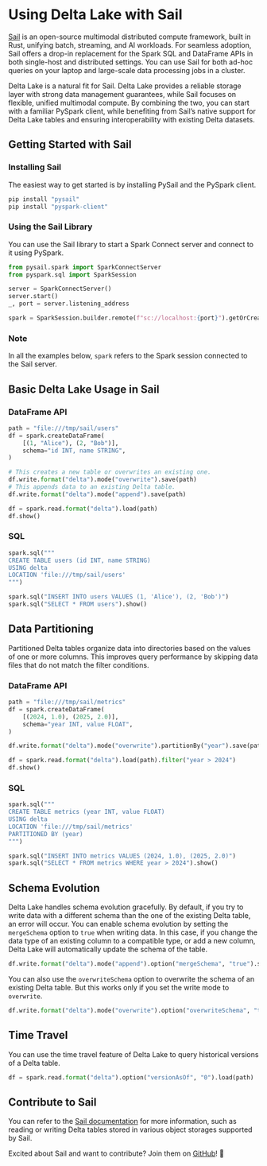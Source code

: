 # Using Delta Lake with Sail

[Sail](https://github.com/lakehq/sail) is an open-source multimodal distributed compute framework, built in Rust,
unifying batch, streaming, and AI workloads. For seamless adoption, Sail offers a drop-in replacement for the Spark SQL
and DataFrame APIs in both single-host and distributed settings. You can use Sail for both ad-hoc queries on your laptop
and large-scale data processing jobs in a cluster.

Delta Lake is a natural fit for Sail. Delta Lake provides a reliable storage layer with strong data management
guarantees, while Sail focuses on flexible, unified multimodal compute. By combining the two, you can start with a
familiar PySpark client, while benefiting from Sail’s native support for Delta Lake tables and ensuring interoperability
with existing Delta datasets.

## Getting Started with Sail

### Installing Sail

The easiest way to get started is by installing PySail and the PySpark client.

```bash
pip install "pysail"
pip install "pyspark-client"
```

### Using the Sail Library

You can use the Sail library to start a Spark Connect server and connect to it using PySpark.

```python
from pysail.spark import SparkConnectServer
from pyspark.sql import SparkSession

server = SparkConnectServer()
server.start()
_, port = server.listening_address

spark = SparkSession.builder.remote(f"sc://localhost:{port}").getOrCreate()
```

### Note

In all the examples below, `spark` refers to the Spark session connected to the Sail server.

## Basic Delta Lake Usage in Sail

### DataFrame API

```python
path = "file:///tmp/sail/users"
df = spark.createDataFrame(
    [(1, "Alice"), (2, "Bob")],
    schema="id INT, name STRING",
)

# This creates a new table or overwrites an existing one.
df.write.format("delta").mode("overwrite").save(path)
# This appends data to an existing Delta table.
df.write.format("delta").mode("append").save(path)

df = spark.read.format("delta").load(path)
df.show()
```

### SQL

```python
spark.sql("""
CREATE TABLE users (id INT, name STRING)
USING delta
LOCATION 'file:///tmp/sail/users'
""")

spark.sql("INSERT INTO users VALUES (1, 'Alice'), (2, 'Bob')")
spark.sql("SELECT * FROM users").show()
```

## Data Partitioning

Partitioned Delta tables organize data into directories based on the values of one or more columns. This improves query
performance by skipping data files that do not match the filter conditions.

### DataFrame API

```python
path = "file:///tmp/sail/metrics"
df = spark.createDataFrame(
    [(2024, 1.0), (2025, 2.0)],
    schema="year INT, value FLOAT",
)

df.write.format("delta").mode("overwrite").partitionBy("year").save(path)

df = spark.read.format("delta").load(path).filter("year > 2024")
df.show()
```

### SQL

```python
spark.sql("""
CREATE TABLE metrics (year INT, value FLOAT)
USING delta
LOCATION 'file:///tmp/sail/metrics'
PARTITIONED BY (year)
""")

spark.sql("INSERT INTO metrics VALUES (2024, 1.0), (2025, 2.0)")
spark.sql("SELECT * FROM metrics WHERE year > 2024").show()
```

## Schema Evolution

Delta Lake handles schema evolution gracefully. By default, if you try to write data with a different schema than the
one of the existing Delta table, an error will occur. You can enable schema evolution by setting the `mergeSchema`
option to `true` when writing data. In this case, if you change the data type of an existing column to a compatible
type, or add a new column, Delta Lake will automatically update the schema of the table.

```python
df.write.format("delta").mode("append").option("mergeSchema", "true").save(path)
```

You can also use the `overwriteSchema` option to overwrite the schema of an existing Delta table. But this works only if
you set the write mode to `overwrite`.

```python
df.write.format("delta").mode("overwrite").option("overwriteSchema", "true").save(path)
```

## Time Travel

You can use the time travel feature of Delta Lake to query historical versions of a Delta table.

```python
df = spark.read.format("delta").option("versionAsOf", "0").load(path)
```

## Contribute to Sail

You can refer to the [Sail documentation](https://docs.lakesail.com/sail/latest/) for more information, such as reading
or writing Delta tables stored in various object storages supported by Sail.

Excited about Sail and want to contribute? Join them on [GitHub](https://github.com/lakehq/sail)! 🚀